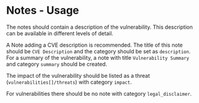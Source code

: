# Notes - Usage

The notes should contain a description of the vulnerability.
This description can be available in different levels of detail.

A Note adding a CVE description is recommended. The title of this note should be `CVE Description` and the category should be set as `description`.
For a summary of the vulnerability, a note with title `Vulnerability Summary` and category `summary` should be created.

The impact of the vulnerability should be listed as a threat (`vulnerabilities[]/threats`) with category `impact`.

For vulnerabilities there should be no note with category `legal_disclaimer`.
